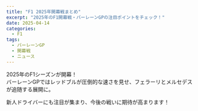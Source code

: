 ```yaml
---
title: "F1 2025年開幕戦まとめ"
excerpt: "2025年のF1開幕戦・バーレーンGPの注目ポイントをチェック！"
date: 2025-04-14
categories:
  - F1
tags:
  - バーレーンGP
  - 開幕戦
  - ニュース
---
```


2025年のF1シーズンが開幕！  
バーレーンGPではレッドブルが圧倒的な速さを見せ、フェラーリとメルセデスが追随する展開に。

新人ドライバーにも注目が集まり、今後の戦いに期待が高まります！
